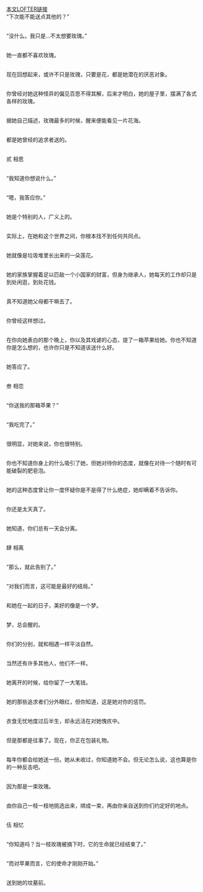 ﻿<html>
  <head/>
  <body>
<a href="https://quintusoctaviussaturninus.lofter.com/post/4ce26c1d_1ccd93135">本文LOFTER链接</a><br>
“下次能不能送点其他的？”<br><br>

“没什么。我只是...不太想要玫瑰。”<br><br>

她一直都不喜欢玫瑰。<br><br>

现在回想起来，或许不只是玫瑰，只要是花，都是她潜在的厌恶对象。<br><br>

你曾经对她这种怪异的偏见百思不得其解，后来才明白，她的屋子里，摆满了各式各样的玫瑰。<br><br>

据她自己描述，玫瑰最多的时候，醒来便能看见一片花海。<br><br>

都是她曾经的追求者送的。<br><br>


贰 相思<br><br>

“我知道你想说什么。”<br><br>

“嗯，我答应你。”<br><br>

她是个特别的人，广义上的。<br><br>

实际上，在她和这个世界之间，你根本找不到任何共同点。<br><br>

她就像是垃圾堆里长出来的一朵莲花。<br><br>

她的家族掌握着足以匹敌一个小国家的财富，但身为继承人，她每天的工作却只是到处闲逛，到处花钱。<br><br>

真不知道她父母都干嘛去了。<br><br>

你曾经这样想过。<br><br>

在你向她表白的那个晚上，你以及其戏谑的心态，提了一箱苹果给她。你也不知道你是怎么想的，也许你只是不知道该送什么好。<br><br>

她答应了。<br><br>


叁 相恋<br><br>

“你送我的那箱苹果？”<br><br>

“我吃完了。”<br><br>

很明显，对她来说，你也很特别。<br><br>

你也不知道你身上的什么吸引了她，但她对待你的态度，就像在对待一个随时有可能破裂的肥皂泡。<br><br>

她的这种态度曾让你一度怀疑你是不是得了什么绝症，她却瞒着不告诉你。<br><br>

你还是太天真了。<br><br>

她知道，你们总有一天会分离。<br><br>


肆 相离<br><br>

“那么，就此告别了。”<br><br>

“对我们而言，这可能是最好的结局。”<br><br>

和她在一起的日子，美好的像是一个梦。<br><br>

梦，总会醒的。<br><br>

你们的分别，就和相遇一样平淡自然。<br><br>

当然还有许多其他人，他们不一样。<br><br>

她离开的时候，给你留了一大笔钱。<br><br>

她的那些追求者们分外眼红，但你知道，这是她对你的惩罚。<br><br>

衣食无忧地度过后半生，却永远活在对她愧疚中。<br><br>

但是那都是往事了。现在，你正在包装礼物。<br><br>

每年你都会给她送一份。她从未收过，你知道她不会。但无论怎么说，这也算是你的一种反击吧。<br><br>

因为那是一束玫瑰。<br><br>

由你自己一枝一枝地挑选出来，绑成一束，再由你亲自送到你们约定好的地点。<br><br>


伍 相忆<br><br>

“你知道吗？当一枝玫瑰被摘下时，它的生命就已经结束了。”<br><br>

“而对苹果而言，它的使命才刚刚开始。”<br><br>

送到她的坟墓前。
  </body>
</html>
